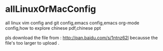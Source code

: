 allLinuxOrMacConfig
===================

all linux vim config and git config,emacs config,emacs org-mode config,how to explore chinese pdf,chinese ppt 

pls download the file from : http://pan.baidu.com/s/1ntnz62l
becausse the file's too larger to upload .
